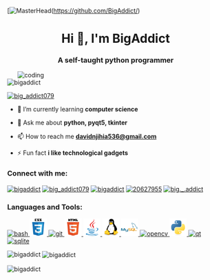 [![MasterHead](https://visme.co/blog/wp-content/uploads/most-unique-reports-header.gif)(https://github.com/BigAddict/)
<h1 align="center">Hi 👋, I'm BigAddict</h1>
<h3 align="center">A self-taught python programmer</h3>
<img align="right" alt="coding" width="480" src="https://cdn.dribbble.com/users/330915/screenshots/3587000/10_coding_dribbble.gif">

<p align="left"> <img src="https://komarev.com/ghpvc/?username=bigaddict&label=Profile%20views&color=0e75b6&style=flat" alt="bigaddict" /> </p>

<p align="left"> <a href="https://twitter.com/big_addict079" target="blank"><img src="https://img.shields.io/twitter/follow/big_addict079?logo=twitter&style=for-the-badge" alt="big_addict079" /></a> </p>

- 🌱 I’m currently learning **computer science**

- 💬 Ask me about **python, pyqt5, tkinter**

- 📫 How to reach me **davidnjihia536@gmail.com**

- ⚡ Fun fact **i like technological gadgets**

<h3 align="left">Connect with me:</h3>
<p align="left">
<a href="https://dev.to/bigaddict" target="blank"><img align="center" src="https://raw.githubusercontent.com/rahuldkjain/github-profile-readme-generator/master/src/images/icons/Social/devto.svg" alt="bigaddict" height="30" width="40" /></a>
<a href="https://twitter.com/big_addict079" target="blank"><img align="center" src="https://raw.githubusercontent.com/rahuldkjain/github-profile-readme-generator/master/src/images/icons/Social/twitter.svg" alt="big_addict079" height="30" width="40" /></a>
<a href="https://linkedin.com/in/bigaddict" target="blank"><img align="center" src="https://raw.githubusercontent.com/rahuldkjain/github-profile-readme-generator/master/src/images/icons/Social/linked-in-alt.svg" alt="bigaddict" height="30" width="40" /></a>
<a href="https://stackoverflow.com/users/20627955" target="blank"><img align="center" src="https://raw.githubusercontent.com/rahuldkjain/github-profile-readme-generator/master/src/images/icons/Social/stack-overflow.svg" alt="20627955" height="30" width="40" /></a>
<a href="https://instagram.com/big._.addict" target="blank"><img align="center" src="https://raw.githubusercontent.com/rahuldkjain/github-profile-readme-generator/master/src/images/icons/Social/instagram.svg" alt="big._.addict" height="30" width="40" /></a>
</p>

<h3 align="left">Languages and Tools:</h3>
<p align="left"> <a href="https://www.gnu.org/software/bash/" target="_blank" rel="noreferrer"> <img src="https://www.vectorlogo.zone/logos/gnu_bash/gnu_bash-icon.svg" alt="bash" width="40" height="40"/> </a> <a href="https://www.w3schools.com/css/" target="_blank" rel="noreferrer"> <img src="https://raw.githubusercontent.com/devicons/devicon/master/icons/css3/css3-original-wordmark.svg" alt="css3" width="40" height="40"/> </a> <a href="https://git-scm.com/" target="_blank" rel="noreferrer"> <img src="https://www.vectorlogo.zone/logos/git-scm/git-scm-icon.svg" alt="git" width="40" height="40"/> </a> <a href="https://www.w3.org/html/" target="_blank" rel="noreferrer"> <img src="https://raw.githubusercontent.com/devicons/devicon/master/icons/html5/html5-original-wordmark.svg" alt="html5" width="40" height="40"/> </a> <a href="https://www.java.com" target="_blank" rel="noreferrer"> <img src="https://raw.githubusercontent.com/devicons/devicon/master/icons/java/java-original.svg" alt="java" width="40" height="40"/> </a> <a href="https://www.linux.org/" target="_blank" rel="noreferrer"> <img src="https://raw.githubusercontent.com/devicons/devicon/master/icons/linux/linux-original.svg" alt="linux" width="40" height="40"/> </a> <a href="https://www.mysql.com/" target="_blank" rel="noreferrer"> <img src="https://raw.githubusercontent.com/devicons/devicon/master/icons/mysql/mysql-original-wordmark.svg" alt="mysql" width="40" height="40"/> </a> <a href="https://opencv.org/" target="_blank" rel="noreferrer"> <img src="https://www.vectorlogo.zone/logos/opencv/opencv-icon.svg" alt="opencv" width="40" height="40"/> </a> <a href="https://www.python.org" target="_blank" rel="noreferrer"> <img src="https://raw.githubusercontent.com/devicons/devicon/master/icons/python/python-original.svg" alt="python" width="40" height="40"/> </a> <a href="https://www.qt.io/" target="_blank" rel="noreferrer"> <img src="https://upload.wikimedia.org/wikipedia/commons/0/0b/Qt_logo_2016.svg" alt="qt" width="40" height="40"/> </a> <a href="https://www.sqlite.org/" target="_blank" rel="noreferrer"> <img src="https://www.vectorlogo.zone/logos/sqlite/sqlite-icon.svg" alt="sqlite" width="40" height="40"/> </a> </p>

<p><img align="left" src="https://github-readme-stats.vercel.app/api/top-langs/?username=bigaddict" alt="bigaddict" /></p>

<p>&nbsp;<img align="center" src="https://github-readme-stats-sigma-five.vercel.app/api?username=bigaddict&show_icons=true&locale=en" alt="bigaddict" /></p>

<p><img align="center" src="https://github-readme-streak-stats.herokuapp.com/?user=bigaddict&" alt="bigaddict" /></p>
